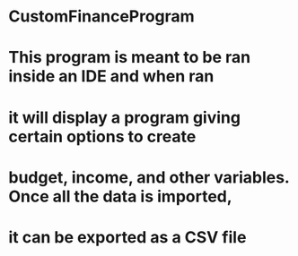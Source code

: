 # CustomFinanceProgram

# This program is meant to be ran inside an IDE and when ran 
# it will display a program giving certain options to create 
# budget, income, and other variables. Once all the data is imported, 
# it can be exported as a CSV file
